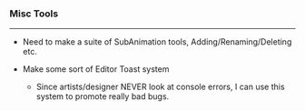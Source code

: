 
### Misc Tools
--------------------------------
* Need to make a suite of SubAnimation tools, Adding/Renaming/Deleting etc.

* Make some sort of Editor Toast system
  * Since artists/designer NEVER look at console errors, I can use this system to promote 
    really bad bugs.
